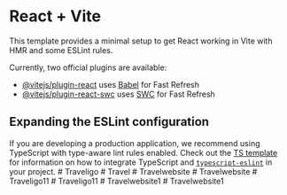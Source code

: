 # React + Vite

This template provides a minimal setup to get React working in Vite with HMR and some ESLint rules.

Currently, two official plugins are available:

- [@vitejs/plugin-react](https://github.com/vitejs/vite-plugin-react/blob/main/packages/plugin-react) uses [Babel](https://babeljs.io/) for Fast Refresh
- [@vitejs/plugin-react-swc](https://github.com/vitejs/vite-plugin-react/blob/main/packages/plugin-react-swc) uses [SWC](https://swc.rs/) for Fast Refresh

## Expanding the ESLint configuration

If you are developing a production application, we recommend using TypeScript with type-aware lint rules enabled. Check out the [TS template](https://github.com/vitejs/vite/tree/main/packages/create-vite/template-react-ts) for information on how to integrate TypeScript and [`typescript-eslint`](https://typescript-eslint.io) in your project.
#   T r a v e l i g o  
 #   T r a v e l  
 #   T r a v e l w e b s i t e  
 #   T r a v e l w e b s i t e  
 #   T r a v e l i g o 1 1  
 #   T r a v e l i g o 1 1  
 #   T r a v e l w e b s i t e 1  
 #   T r a v e l w e b s i t e 1  
 